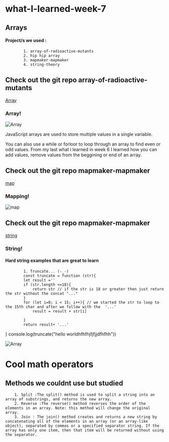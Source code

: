 # what-I-learned-week-7



## Arrays

 #### Project/s we used :
            1. array-of-radioactive-mutants
            2. hip hip array
            3. mapmaker-mapmaker
            4. string-theory





## Check out the git repo array-of-radioactive-mutants
[Array](https://github.com/JumaryS/array-of-radioactive-mutants)

### Array!
   
![Array](https://miro.medium.com/max/700/1*UTmgpblTHBBC-nFq1uGM5w.gif)


JavaScript arrays are used to store multiple values in a single variable.

You can also use a while or forloor to loop through an array to find even or odd values. From my last what i learned in week 6 I learned how you can add values, remove values from the beggining or end of an array.


## Check out the git repo mapmaker-mapmaker
[map](https://github.com/JumaryS/mapmaker-mapmaker)

### Mapping!
   
![map](https://miro.medium.com/max/2514/1*4EGwsCicbWJeml2aAm714A.gif)




## Check out the git repo mapmaker-mapmaker
[string](https://github.com/JumaryS/string-theory)

### String!

#### Hard string examples that are great to learn 
            1. Truncate... (-_-)
            const truncate = function (str){
            let result =''
            if (str.length <=18){
                return str // if the str is 18 or greater then just return the str without the concat "..."
            }
            for (let i=0; i < 15; i++){ // we started the str to loop to the 15th char and after we follow with the  '...'
                result = result + str[i]
                
            }
            return result+ '...'
}
console.log(truncate("hello worldhfhfhjfjfjjdfhfhh"))


   
![Array](https://miro.medium.com/max/700/1*UTmgpblTHBBC-nFq1uGM5w.gif)


# Cool math operators 

## Methods we couldnt use but studied


   
        1. Split :The split() method is used to split a string into an array of substrings, and returns the new array. 
        2. Reverse :The reverse() method reverses the order of the elements in an array. Note: this method will change the original array.
        3. Join : The join() method creates and returns a new string by concatenating all of the elements in an array (or an array-like object), separated by commas or a specified separator string. If the array has only one item, then that item will be returned without using the separator.
   




